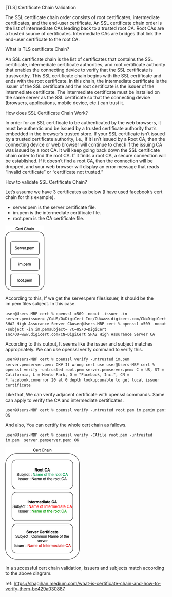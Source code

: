 [TLS] Certificate Chain Validation

The SSL certificate chain order consists of root certificates, intermediate certificates, and the end-user certificate. An SSL certificate chain order is the list of intermediate CAs leading back to a trusted root CA. 
Root CAs are a trusted source of certificates.  Intermediate CAs are bridges that link the end-user certificate to the root CA. 


What is TLS certificate Chain?

An SSL certificate chain is the list of  certificates that contains the SSL certificate, intermediate certificate  authorities, and root certificate authority that enables the connecting  device to verify that the SSL certificate is trustworthy. This SSL  certificate chain begins with the SSL certificate and ends with the root  certificate. In this chain, the intermediate certificate is the issuer of the SSL  certificate and the root certificate is the issuer of the intermediate  certificate. The intermediate certificate must be installed on the same  server as the SSL certificate so that the connecting device (browsers,  applications, mobile device, etc.) can trust it.


How does SSL Certificate Chain Work?

In order for an SSL certificate to be authenticated by the web browsers, it must be authentic and be issued by a trusted certificate authority that’s embedded in the browser’s trusted store. If your SSL certificate isn’t issued by a trusted certificate authority, i.e., if it isn’t issued by a Root CA, then the connecting device or web browser will continue to check if the issuing CA was issued by a root CA. It will keep going back down the SSL certificate chain order to find the root CA. If it finds a root CA, a secure connection will be established. If it doesn’t find a root CA, then the connection will be dropped, and your web browser will display an error message that reads “invalid certificate” or “certificate not trusted.”




How to validate SSL Certificate Chain?

Let’s assume we have 3 certificates as below (I have used facebook’s cert chain for this example).
- server.pem is the server certificate file.
- im.pem is the intermediate certificate file.
- root.pem is the CA certificate file.

![certificate chain](./images/cert_chain-1.png)

According to this, If we get the server.pem filesissuer, It should be the im.pem files subject. In this case.
```
user@Users-MBP cert % openssl x509 -noout -issuer -in server.pemissuer= /C=US/O=DigiCert Inc/OU=www.digicert.com/CN=DigiCert SHA2 High Assurance Server CAuser@Users-MBP cert % openssl x509 -noout -subject -in im.pemsubject= /C=US/O=DigiCert Inc/OU=www.digicert.com/CN=DigiCert SHA2 High Assurance Server CA
```

According  to this output, It seems like the issuer and subject matches  appropriately. We can use openssl verify command to verify this.
```
user@Users-MBP cert % openssl verify -untrusted im.pem server.pemserver.pem: OK# If wrong cert use user@Users-MBP cert % openssl verify -untrusted root.pem server.pemserver.pem: C = US, ST = California, L = Menlo Park, O = "Facebook, Inc.", CN = *.facebook.comerror 20 at 0 depth lookup:unable to get local issuer certificate
```

Like  that, We can verify adjacent certificate with openssl commands. Same  can apply to verify the CA and intermediate certificates.
```
user@Users-MBP cert % openssl verify -untrusted root.pem im.pemim.pem: OK
```

And also, You can certify the whole cert chain as fallows.
```
user@Users-MBP cert % openssl verify -CAfile root.pem -untrusted im.pem  server.pemserver.pem: OK
```
![certificate chain](./images/cert_chain-2.png)

In a successful cert chain validation, issuers and subjects match according to the above diagram.


ref: https://shagihan.medium.com/what-is-certificate-chain-and-how-to-verify-them-be429a030887